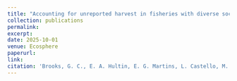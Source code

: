 ```yaml
---
title: "Accounting for unreported harvest in fisheries with diverse social dynamics"
collection: publications
permalink: 
excerpt:
date: 2025-10-01
venue: Ecosphere
paperurl:
link:
citation: 'Brooks, G. C., E. A. Hultin, E. G. Martins, L. Castello, M. G. Sorice, and H. K. Kindsvater. Accounting for unreported harvest in fisheries with diverse social dynamics. <i>in review</i>'
---
```

